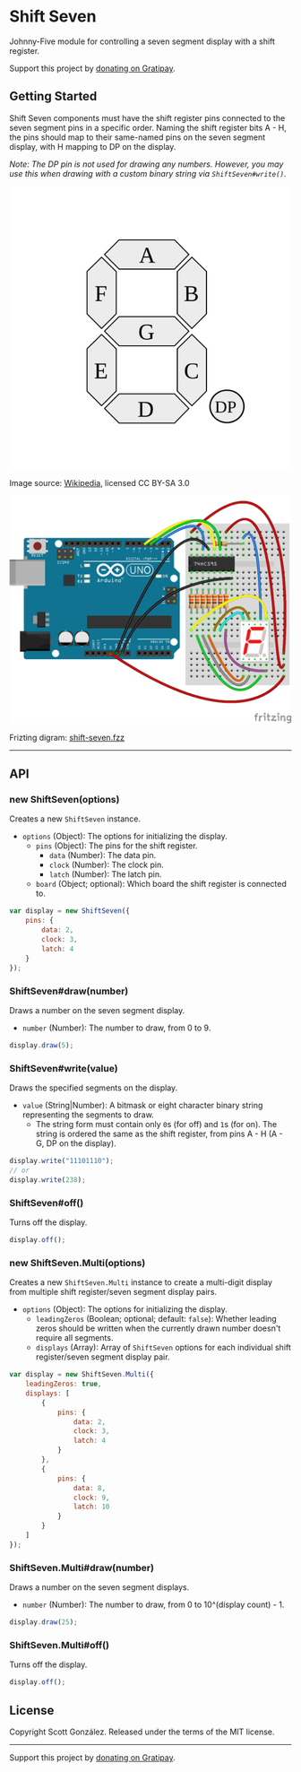 # Shift Seven

Johnny-Five module for controlling a seven segment display with a shift register.

Support this project by [donating on Gratipay](https://gratipay.com/scottgonzalez/).



## Getting Started

Shift Seven components must have the shift register pins connected to the seven segment pins in a specific order. Naming the shift register bits A - H, the pins should map to their same-named pins on the seven segment display, with H mapping to DP on the display.

*Note: The DP pin is not used for drawing any numbers. However, you may use this when drawing with a custom binary string via `ShiftSeven#write()`.*

![Seven segment display labeled](resources/7_segment_display_labeled.svg)

Image source: [Wikipedia](https://en.wikipedia.org/wiki/Seven-segment_display#/media/File:7_segment_display_labeled.svg), licensed CC BY-SA 3.0

![Breadboard for Shift Seven](resources/shift-seven.png)

Frizting digram: [shift-seven.fzz](resources/shift-seven.fzz)

-----



## API

### new ShiftSeven(options)

Creates a new `ShiftSeven` instance.

* `options` (Object): The options for initializing the display.
	* `pins` (Object): The pins for the shift register.
		* `data` (Number): The data pin.
		* `clock` (Number): The clock pin.
		* `latch` (Number): The latch pin.
	* `board` (Object; optional): Which board the shift register is connected to.

```js
var display = new ShiftSeven({
	pins: {
		data: 2,
		clock: 3,
		latch: 4
	}
});
```

### ShiftSeven#draw(number)

Draws a number on the seven segment display.

* `number` (Number): The number to draw, from 0 to 9.

```js
display.draw(5);
```

### ShiftSeven#write(value)

Draws the specified segments on the display.

* `value` (String|Number): A bitmask or eight character binary string representing the segments to draw.
	* The string form must contain only `0`s (for off) and `1`s (for on). The string is ordered the same as the shift register, from pins A - H (A - G, DP on the display).

```js
display.write("11101110");
// or
display.write(238);
```

### ShiftSeven#off()

Turns off the display.

```js
display.off();
```

### new ShiftSeven.Multi(options)

Creates a new `ShiftSeven.Multi` instance to create a multi-digit display from multiple shift register/seven segment display pairs.

* `options` (Object): The options for initializing the display.
	* `leadingZeros` (Boolean; optional; default: `false`): Whether leading zeros should be written when the currently drawn number doesn't require all segments.
	* `displays` (Array): Array of `ShiftSeven` options for each individual shift register/seven segment display pair.

```js
var display = new ShiftSeven.Multi({
	leadingZeros: true,
	displays: [
		{
			pins: {
				data: 2,
				clock: 3,
				latch: 4
			}
		},
		{
			pins: {
				data: 8,
				clock: 9,
				latch: 10
			}
		}
	]
});
```

### ShiftSeven.Multi#draw(number)

Draws a number on the seven segment displays.

* `number` (Number): The number to draw, from 0 to 10^(display count) - 1.

```js
display.draw(25);
```

### ShiftSeven.Multi#off()

Turns off the display.

```js
display.off();
```



## License

Copyright Scott González. Released under the terms of the MIT license.

---

Support this project by [donating on Gratipay](https://gratipay.com/scottgonzalez/).
